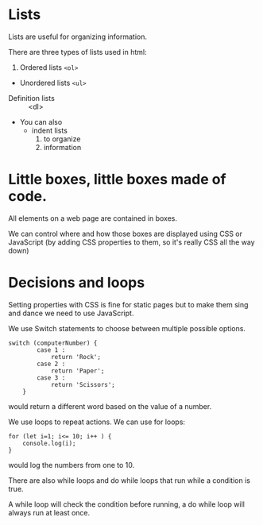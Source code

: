 # Lists #

Lists are useful for organizing information.

There are three types of lists used in html: 
 1. Ordered lists `<ol>`
 - Unordered lists `<ul>`
 
 <dl><dt>Definition lists</dt> 
 <dd>&ltdl&gt</dd></dl>


 - You can also
    - indent lists
        1. to organize
        1. information




# Little boxes, little boxes made of code. #

All elements on a web page are contained in boxes. 

We can control where and how those boxes are displayed using CSS or JavaScript (by adding CSS properties to them, so it's really CSS all the way down)

# Decisions and loops #

Setting properties with CSS is fine for static pages but to make them sing and dance we need to use JavaScript.

We use Switch statements to choose between  multiple possible options.

```
switch (computerNumber) {
        case 1 :
            return 'Rock';
        case 2 :
            return 'Paper';
        case 3 :
            return 'Scissors';
    }
```
would return a different word based on the value of a number.

We use loops to repeat actions. 
We can use for loops: 
```
for (let i=1; i<= 10; i++ ) {
    console.log(i);
}

```
would log the numbers from one to 10.

There are also while loops and do while loops that run while a condition is true.

A while loop will check the condition before running, a do while loop will always run at least once.
